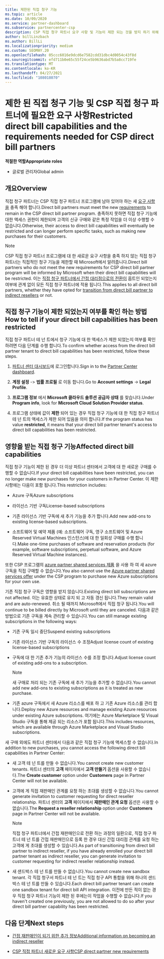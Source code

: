 ```yaml
---
title: 제한된 직접 청구 기능
ms.topic: article
ms.date: 10/09/2020
ms.service: partner-dashboard
ms.subservice: partnercenter-csp
description: CSP 직접 청구 파트너 요구 사항 및 기능이 제한 되는 것을 방지 하기 위해 수행할 작업에 대해 알아봅니다. 기능이 제한 되었는지 확인 합니다.
author: billLinzbach
ms.author: BillLi
ms.localizationpriority: medium
ms.custom: SEOMAY.20
ms.openlocfilehash: 05ccc6016e9dcd6e7582cdd31dbc4d0054c43f8d
ms.sourcegitcommit: efd711b0e65c55f24ce5b9636abd7b5a8cc719fe
ms.translationtype: MT
ms.contentlocale: ko-KR
ms.lasthandoff: 04/27/2021
ms.locfileid: "108018070"
---
```

# <a name="restricted-direct-bill-capabilities-and-the-requirements-needed-for-csp-direct-bill-partners"></a><span data-ttu-id="b7de2-104">제한 된 직접 청구 기능 및 CSP 직접 청구 파트너에 필요한 요구 사항</span><span class="sxs-lookup"><span data-stu-id="b7de2-104">Restricted direct bill capabilities and the requirements needed for CSP direct bill partners</span></span>

<span data-ttu-id="b7de2-105">**적절한 역할**</span><span class="sxs-lookup"><span data-stu-id="b7de2-105">**Appropriate roles**</span></span>

- <span data-ttu-id="b7de2-106">글로벌 관리자</span><span class="sxs-lookup"><span data-stu-id="b7de2-106">Global admin</span></span>

## <a name="overview"></a><span data-ttu-id="b7de2-107">개요</span><span class="sxs-lookup"><span data-stu-id="b7de2-107">Overview</span></span>

<span data-ttu-id="b7de2-108">직접 청구 파트너는 CSP 직접 청구 파트너 프로그램에 남아 있어야 하는 새 [요구 사항을](direct-partner-new-requirements.md) 충족 해야 합니다.</span><span class="sxs-lookup"><span data-stu-id="b7de2-108">Direct bill partners must meet the new [requirements](direct-partner-new-requirements.md) to remain in the CSP direct bill partner program.</span></span> <span data-ttu-id="b7de2-109">충족하지 못하면 직접 청구 기능에 대한 액세스 권한이 제한되며 고객의 신규 구매와 같은 특정 작업을 더 이상 수행할 수 없습니다.</span><span class="sxs-lookup"><span data-stu-id="b7de2-109">Otherwise, their access to direct bill capabilities will eventually be restricted and can longer perform specific tasks, such as making new purchases for their customers.</span></span>

> [!Note]
> <span data-ttu-id="b7de2-110">CSP 직접 청구 파트너 프로그램에 대 한 새로운 요구 사항을 충족 하지 않는 직접 청구 파트너는 직접적인 청구 기능을 제한할 때 Microsoft에서 알려줍니다.</span><span class="sxs-lookup"><span data-stu-id="b7de2-110">Direct bill partners who do not meet the new requirements for CSP direct bill partner program will be informed by Microsoft when their direct bill capabilities will be restricted.</span></span> <span data-ttu-id="b7de2-111">이는 [직접 청구 파트너에서 간접 대리점으로의 전환이](transition-direct-to-indirect.md) 옵트인 되었는지 여부에 관계 없이 모든 직접 청구 파트너에 적용 됩니다.</span><span class="sxs-lookup"><span data-stu-id="b7de2-111">This applies to all direct bill partners, whether they have opted for [transition from direct bill partner to indirect resellers](transition-direct-to-indirect.md) or not.</span></span>  

## <a name="how-to-tell-if-your-direct-bill-capabilities-has-been-restricted"></a><span data-ttu-id="b7de2-112">직접 청구 기능이 제한 되었는지 여부를 확인 하는 방법</span><span class="sxs-lookup"><span data-stu-id="b7de2-112">How to tell if your direct bill capabilities has been restricted</span></span>

<span data-ttu-id="b7de2-113">직접 청구 파트너 테 넌 트에서 청구 기능에 대 한 액세스가 제한 되었는지 여부를 확인 하려면 다음 단계를 수행 합니다.</span><span class="sxs-lookup"><span data-stu-id="b7de2-113">To confirm whether access from the direct bill partner tenant to direct bill capabilities has been restricted, follow these steps.</span></span>

1. <span data-ttu-id="b7de2-114">[파트너 센터 대시보드](https://partner.microsoft.com/dashboard)에 로그인합니다.</span><span class="sxs-lookup"><span data-stu-id="b7de2-114">Sign in to the [Partner Center dashboard](https://partner.microsoft.com/dashboard).</span></span>

2. <span data-ttu-id="b7de2-115">**계정 설정**  ->  **법률 프로필** 로 이동 합니다.</span><span class="sxs-lookup"><span data-stu-id="b7de2-115">Go to **Account settings** -> **Legal Profile**.</span></span>

3. <span data-ttu-id="b7de2-116">**프로그램 정보** 에서 **Microsoft 클라우드 솔루션 공급자 상태** 를 찾습니다.</span><span class="sxs-lookup"><span data-stu-id="b7de2-116">Under **Program info**, look for **Microsoft Cloud Solution Provider status**.</span></span>

4. <span data-ttu-id="b7de2-117">프로그램 상태에 값이 **제한** 되어 있는 경우 직접 청구 기능에 대 한 직접 청구 파트너 테 넌 트의 액세스가 제한 되어 있음을 의미 합니다.</span><span class="sxs-lookup"><span data-stu-id="b7de2-117">If the program status has value **restricted**, it means that your direct bill partner tenant's access to direct bill capabilities has been restricted.</span></span>

## <a name="affected-direct-bill-capabilities"></a><span data-ttu-id="b7de2-118">영향을 받는 직접 청구 기능</span><span class="sxs-lookup"><span data-stu-id="b7de2-118">Affected direct bill capabilities</span></span>

<span data-ttu-id="b7de2-119">직접 청구 기능이 제한 된 경우 더 이상 파트너 센터에서 고객에 대 한 새로운 구매를 수행할 수 없습니다.</span><span class="sxs-lookup"><span data-stu-id="b7de2-119">If your direct bill capabilities have been restricted, you can no longer make new purchases for your customers in Partner Center.</span></span> <span data-ttu-id="b7de2-120">이 제한 사항에는 다음이 포함 됩니다.</span><span class="sxs-lookup"><span data-stu-id="b7de2-120">This restriction includes:</span></span>

- <span data-ttu-id="b7de2-121">Azure 구독</span><span class="sxs-lookup"><span data-stu-id="b7de2-121">Azure subscriptions</span></span>

- <span data-ttu-id="b7de2-122">라이선스 기반 구독</span><span class="sxs-lookup"><span data-stu-id="b7de2-122">License-based subscriptions</span></span>

- <span data-ttu-id="b7de2-123">기존 라이선스 기반 구독에 새 추가 기능을 추가 합니다.</span><span class="sxs-lookup"><span data-stu-id="b7de2-123">Add new add-ons to existing license-based subscriptions.</span></span>

- <span data-ttu-id="b7de2-124">소프트웨어 및 예약 제품 (예: 소프트웨어 구독, 영구 소프트웨어 및 Azure Reserved Virtual Machines 인스턴스)에 대 한 일회성 구매를 수행 합니다.</span><span class="sxs-lookup"><span data-stu-id="b7de2-124">Make one-time purchases of software and reservation products (for example, software subscriptions, perpetual software, and Azure Reserved Virtual Machine instances).</span></span>

<span data-ttu-id="b7de2-125">또한 CSP 프로그램의 [azure partner shared services 제품](shared-services.md) 을 사용 하 여 새 azure 구독을 직접 구매할 수 없습니다.</span><span class="sxs-lookup"><span data-stu-id="b7de2-125">You also cannot use the [Azure partner shared services offer](shared-services.md) under the CSP program to purchase new Azure subscriptions for your own use.</span></span>

<span data-ttu-id="b7de2-126">기존 직접 청구 구독은 영향을 받지 않습니다.</span><span class="sxs-lookup"><span data-stu-id="b7de2-126">Existing direct bill subscriptions are not affected.</span></span> <span data-ttu-id="b7de2-127">이는 유효한 상태로 유지 되 고 자동 갱신 됩니다.</span><span class="sxs-lookup"><span data-stu-id="b7de2-127">They remain valid and are auto-renewed.</span></span> <span data-ttu-id="b7de2-128">취소 될 때까지 Microsoft에서 직접 청구 됩니다.</span><span class="sxs-lookup"><span data-stu-id="b7de2-128">You will continue to be billed directly by Microsoft until they are canceled.</span></span> <span data-ttu-id="b7de2-129">다음과 같은 방법으로 기존 구독을 계속 관리할 수 있습니다.</span><span class="sxs-lookup"><span data-stu-id="b7de2-129">You can still manage existing subscriptions in the following ways:</span></span>

- <span data-ttu-id="b7de2-130">기존 구독 일시 중단</span><span class="sxs-lookup"><span data-stu-id="b7de2-130">Suspend existing subscriptions</span></span>

- <span data-ttu-id="b7de2-131">기존 라이선스 기반 구독의 라이선스 수 조정</span><span class="sxs-lookup"><span data-stu-id="b7de2-131">Adjust license count of existing license-based subscriptions</span></span>

- <span data-ttu-id="b7de2-132">구독에 대 한 기존 추가 기능의 라이선스 수를 조정 합니다.</span><span class="sxs-lookup"><span data-stu-id="b7de2-132">Adjust license count of existing add-ons to a subscription.</span></span> 

    >[!Note]
    ><span data-ttu-id="b7de2-133">새 구매로 처리 되는 기존 구독에 새 추가 기능을 추가할 수 없습니다.</span><span class="sxs-lookup"><span data-stu-id="b7de2-133">You cannot add new add-ons to existing subscriptions as it is treated as new purchase.</span></span>

- <span data-ttu-id="b7de2-134">기존 azure 구독에서 새 Azure 리소스를 배포 하 고 기존 Azure 리소스를 관리 합니다.</span><span class="sxs-lookup"><span data-stu-id="b7de2-134">Deploy new Azure resources and manage existing Azure resources under existing Azure subscriptions.</span></span> <span data-ttu-id="b7de2-135">여기에는 Azure Marketplace 및 Visual Studio 구독을 통해 제공 되는 리소스가 포함 됩니다.</span><span class="sxs-lookup"><span data-stu-id="b7de2-135">This includes resources, which are available through Azure Marketplace and Visual Studio subscriptions.</span></span>

<span data-ttu-id="b7de2-136">새 구매 외에도 파트너 센터에서 다음과 같은 직접 청구 기능에 액세스할 수 없습니다.</span><span class="sxs-lookup"><span data-stu-id="b7de2-136">In addition to new purchases, you cannot access the following direct bill capabilities in Partner Center:</span></span>

- <span data-ttu-id="b7de2-137">새 고객 테 넌 트를 만들 수 없습니다.</span><span class="sxs-lookup"><span data-stu-id="b7de2-137">You cannot create new customer tenants.</span></span> <span data-ttu-id="b7de2-138">파트너 센터의 **고객** 페이지에서 **고객 만들기** 옵션을 사용할 수 없습니다.</span><span class="sxs-lookup"><span data-stu-id="b7de2-138">The **Create customer** option under **Customers** page in Partner Center will not be available.</span></span>

- <span data-ttu-id="b7de2-139">고객에 게 직접 재판매인 관계를 요청 하는 초대를 생성할 수 없습니다.</span><span class="sxs-lookup"><span data-stu-id="b7de2-139">You cannot generate invitation to customer requesting for direct reseller relationship.</span></span> <span data-ttu-id="b7de2-140">파트너 센터의 **고객** 페이지에서 **재판매인 관계 요청** 옵션은 사용할 수 없습니다.</span><span class="sxs-lookup"><span data-stu-id="b7de2-140">The **Request a reseller relationship** option under **Customers** page in Partner Center will not be available.</span></span>

    >[!NOTE]
    ><span data-ttu-id="b7de2-141">직접 청구 파트너에서 간접 재판매인으로 전환 하는 과정의 일환으로, 직접 청구 파트너 테 넌 트를 간접 재판매인으로 등록 한 경우 대신 간접 대리점 관계를 요청 하는 고객에 게 초대를 생성할 수 있습니다.</span><span class="sxs-lookup"><span data-stu-id="b7de2-141">As part of transitioning from direct bill partner to indirect reseller, if you have already enrolled your direct bill partner tenant as indirect reseller, you can generate invitation to customer requesting for indirect reseller relationship instead.</span></span>

- <span data-ttu-id="b7de2-142">새 샌드박스 테 넌 트를 만들 수 없습니다.</span><span class="sxs-lookup"><span data-stu-id="b7de2-142">You cannot create new sandbox tenant.</span></span> <span data-ttu-id="b7de2-143">각 직접 청구서 파트너 테 넌 트는 직접 청구 API 통합을 위해 하나의 샌드박스 테 넌 트를 만들 수 있습니다.</span><span class="sxs-lookup"><span data-stu-id="b7de2-143">Each direct bill partner tenant can create one sandbox tenant for direct bill API integration.</span></span> <span data-ttu-id="b7de2-144">이전에 만든 적이 없는 경우 직접 청구 파트너 기능이 제한 된 후에는이 작업을 수행할 수 없습니다.</span><span class="sxs-lookup"><span data-stu-id="b7de2-144">If you haven't created one previously, you are not allowed to do so after your direct bill partner capability has been restricted.</span></span>  

## <a name="next-steps"></a><span data-ttu-id="b7de2-145">다음 단계</span><span class="sxs-lookup"><span data-stu-id="b7de2-145">Next steps</span></span>

- [<span data-ttu-id="b7de2-146">간접 재판매인이 되기 위한 추가 정보</span><span class="sxs-lookup"><span data-stu-id="b7de2-146">Additional information on becoming an indirect reseller</span></span>](https://assetsprod.microsoft.com/csp-directbill-to-indirect-transition.pdf)

- [<span data-ttu-id="b7de2-147">CSP 직접 파트너 새로운 요구 사항</span><span class="sxs-lookup"><span data-stu-id="b7de2-147">CSP direct partner new requirements</span></span>](direct-partner-new-requirements.md)
